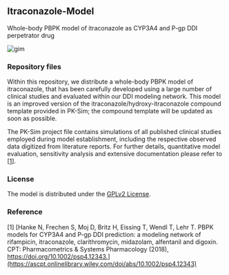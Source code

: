 ## Itraconazole-Model
Whole-body PBPK model of itraconazole as CYP3A4 and P-gp DDI perpetrator drug 

![gim](https://github.com/Open-Systems-Pharmacology/Digoxin-Model/blob/master/DDI-Modeling-Network.png)


### Repository files
Within this repository, we distribute a whole-body PBPK model of itraconazole, that has been carefully developed using a large number of clinical studies and evaluated within our DDI modeling network. This model is an improved version of the itraconazole/hydroxy-itraconazole compound template provided in PK-Sim; the compound template will be updated as soon as possible. 

The PK-Sim project file contains simulations of all published clinical studies employed during model establishment, including the respective observed data digitized from literature reports. For further details, quantitative model evaluation, sensitivity analysis and extensive documentation please refer to [[1](#reference)]. 

### License
The model is distributed under the [GPLv2 License](https://github.com/Open-Systems-Pharmacology/Suite/blob/develop/LICENSE). 

### Reference
[1] [Hanke N, Frechen S, Moj D, Britz H, Eissing T, Wendl T, Lehr T. PBPK models for CYP3A4 and P-gp DDI prediction: a modeling network of rifampicin, itraconazole, clarithromycin, midazolam, alfentanil and digoxin. CPT: Pharmacometrics & Systems Pharmacology (2018), https://doi.org/10.1002/psp4.12343.](https://ascpt.onlinelibrary.wiley.com/doi/abs/10.1002/psp4.12343) 
